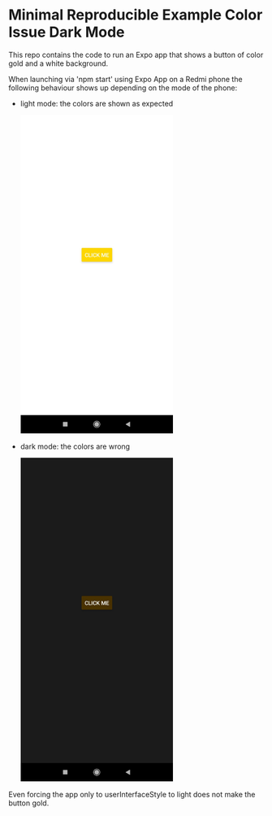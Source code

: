 # Minimal Reproducible Example Color Issue Dark Mode

This repo contains the code to run an Expo app that shows a button of color gold and a white background.

When launching via 'npm start' using Expo App on a Redmi phone the following behaviour shows up depending on the mode of the phone:

- light mode: the colors are shown as expected

  <!-- ![light](./screenshots/light_mode.jpg) -->
  <img src="./screenshots/light_mode.jpg" width="300">

- dark mode: the colors are wrong

  <img src="./screenshots/dark_mode.jpg" width="300">

Even forcing the app only to userInterfaceStyle to light does not make the button gold.
